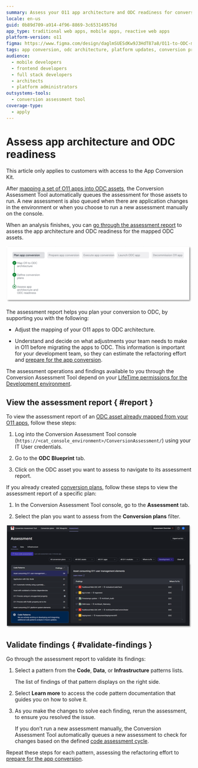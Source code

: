 ```yaml
---
summary: Assess your O11 app architecture and ODC readiness for conversion using the Conversion Assessment Tool.
locale: en-us
guid: 0b89d709-a914-4f96-8869-3c653149576d
app_type: traditional web apps, mobile apps, reactive web apps
platform-version: o11
figma: https://www.figma.com/design/daglmSUESdKw9J3HdT87a8/O11-to-ODC-migration?node-id=2168-1376
tags: app conversion, odc architecture, platform updates, conversion process, architecture assessment
audience:
  - mobile developers
  - frontend developers
  - full stack developers
  - architects
  - platform administrators
outsystems-tools:
  - conversion assessment tool
coverage-type:
  - apply
---
```


# Assess app architecture and ODC readiness

<div class="info" markdown="1">

This article only applies to customers with access to the App Conversion Kit.

</div>

After [mapping a set of O11 apps into ODC assets](plan-map-apps.md), the Conversion Assessment Tool automatically queues the assessment for those assets to run. A new assessment is also queued when there are application changes in the environment or when you choose to run a new assessment manually on the console.

When an analysis finishes, you can [go through the assessment report](#report) to assess the app architecture and ODC readiness for the mapped ODC assets.

![Diagram showing the Assess app architecture and ODC readiness step in the conversion process](images/prep-assess-app-arch-diag.png "Assess app architecture and ODC readiness")

The assessment report helps you plan your conversion to ODC, by supporting you with the following:

* Adjust the mapping of your O11 apps to ODC architecture.

* Understand and decide on what adjustments your team needs to make in O11 before migrating the apps to ODC. This information is important for your development team, so they can estimate the refactoring effort and [prepare for the app conversion](../prepare/prep-refactor-o11-apps.md).

<div class="info" markdown="1">

The assessment operations and findings available to you through the Conversion Assessment Tool depend on your [LifeTime permissions for the Development environment](mat-permissions.md#assessment-findings).

</div>

## View the assessment report { #report }

To view the assessment report of an [ODC asset already mapped from your O11 apps](plan-map-apps.md), follow these steps:

1. Log into the Conversion Assessment Tool console (`https://<cat_console_environment>/ConversionAssessment/`) using your IT User credentials.

1. Go to the **ODC Blueprint** tab.

1. Click on the ODC asset you want to assess to navigate to its assessment report.

If you already created [conversion plans](plan-define-migration-plans.md), follow these steps to view the assessment report of a specific plan:

1. In the Conversion Assessment Tool console, go to the **Assessment** tab.

1. Select the plan you want to assess from the **Conversion plans** filter.

![Screen showing an assessment report in the Conversion Assessment Tool.](images/assess-report-at.png "Assessment report in Conversion Assessment Tool")

## Validate findings { #validate-findings }

Go through the assessment report to validate its findings:

1. Select a pattern from the **Code**, **Data**, or **Infrastructure** patterns lists.

    The list of findings of that pattern displays on the right side. 

1. Select **Learn more** to access the code pattern documentation that guides you on how to solve it.

1. As you make the changes to solve each finding, rerun the assessment, to ensure you resolved the issue.

    If you don’t run a new assessment manually, the Conversion Assessment Tool automatically queues a new assessment to check for changes based on the defined [code assessment cycle](../setup-assessement-tool.md#cycles).

Repeat these steps for each pattern, assessing the refactoring effort to [prepare for the app conversion](../prepare/prep-refactor-o11-apps.md).
